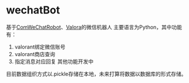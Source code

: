 # wechatBot
基于[ComWeChatRobot](https://github.com/ljc545w/ComWeChatRobot)、[Valora](https://github.com/GamerNoTitle/Valora)的微信机器人
主要语言为Python，其中功能有：
1. valorant绑定微信账号
2. valorant商店查询
3. 指定消息对应回复
其他功能开发中

目前数据组织方式以.pickle存储在本地，未来打算将数据以数据库的形式存储。
